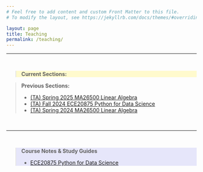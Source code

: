 ```yaml
---
# Feel free to add content and custom Front Matter to this file.
# To modify the layout, see https://jekyllrb.com/docs/themes/#overriding-theme-defaults

layout: page
title: Teaching
permalink: /teaching/
---
```


---

<br>
<blockquote style="background-color: lemonchiffon">
<b>Current Sections:</b>
<ul>
</ul>
</blockquote>

<blockquote>
<b>Previous Sections:</b>
<ul>
    <li><a href="https://www.math.purdue.edu/academic/courses/semester/202520/ma26500/index.html">(TA) Spring 2025 MA26500 Linear Algebra</a></li>
    <li><a href="https://engineering.purdue.edu/ECE/Academics/Undergraduates/UGO/CourseInfo/courseInfo?courseid=729&show=true&type=undergrad">(TA) Fall 2024 ECE20875 Python for Data Science</a></li>
    <li><a href="https://www.math.purdue.edu/academic/courses/semester/202420/ma26500/index.html">(TA) Spring 2024 MA26500 Linear Algebra</a></li>
</ul>
</blockquote>
<br>

---

<br>

<blockquote style="background-color: lavender">
<b>Course Notes & Study Guides</b>
<ul>
    <li><a href="/images/guides/ece20875.pdf" target="_blank">ECE20875 Python for Data Science</a></li>
</ul>
</blockquote>
